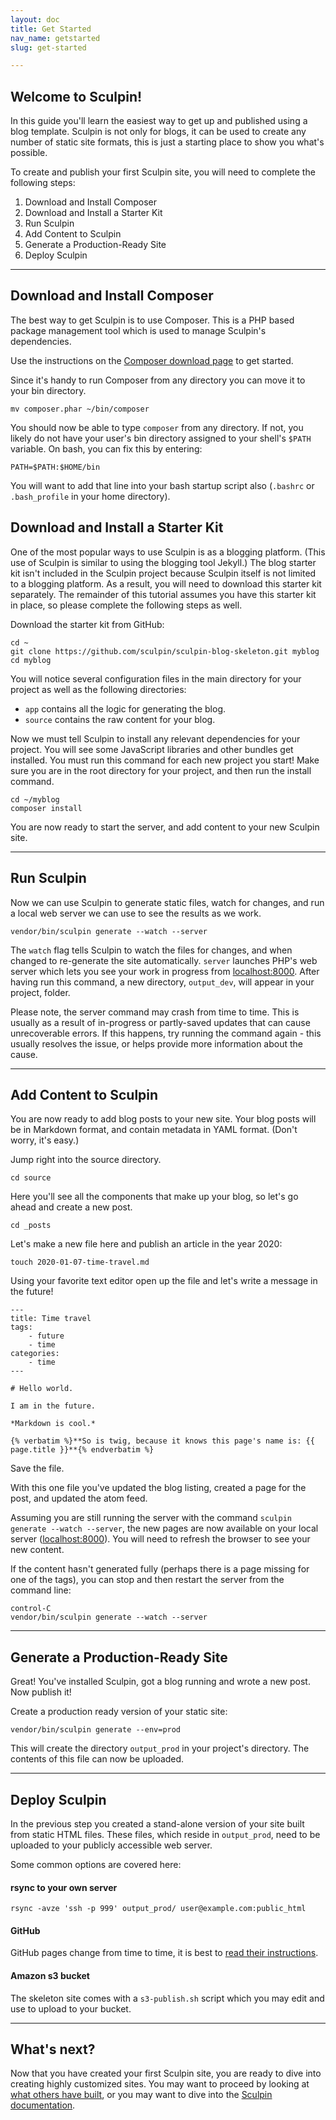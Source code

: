 ```yaml
---
layout: doc
title: Get Started
nav_name: getstarted
slug: get-started

---
```


## Welcome to Sculpin!

In this guide you'll learn the easiest way to get up and published using a blog template. Sculpin is not only for blogs, it can be used to create any number of static site formats, this is just a starting place to show you what's possible.

To create and publish your first Sculpin site, you will need to complete the following steps:

1. Download and Install Composer
1. Download and Install a Starter Kit
1. Run Sculpin
1. Add Content to Sculpin
1. Generate a Production-Ready Site
1. Deploy Sculpin

---

## Download and Install Composer

The best way to get Sculpin is to use Composer. This is a PHP based package management tool which is used to manage Sculpin's dependencies.

Use the instructions on the [Composer download page](https://getcomposer.org/download/) to get started.

Since it's handy to run Composer from any directory you can move it to your bin directory.

    mv composer.phar ~/bin/composer

You should now be able to type `composer` from any directory. If not, you likely do not have your user's bin directory assigned to your shell's `$PATH` variable. On bash, you can fix this by entering:

    PATH=$PATH:$HOME/bin

You will want to add that line into your bash startup script also (`.bashrc` or `.bash_profile` in your home directory).

## Download and Install a Starter Kit

One of the most popular ways to use Sculpin is as a blogging platform. (This use of Sculpin is similar to using the blogging tool Jekyll.) The blog starter kit isn't included in the Sculpin project because Sculpin itself is not limited to a blogging platform. As a result, you will need to download this starter kit separately. The remainder of this tutorial assumes you have this starter kit in place, so please complete the following steps as well.

Download the starter kit from GitHub:

    cd ~
    git clone https://github.com/sculpin/sculpin-blog-skeleton.git myblog
    cd myblog

You will notice several configuration files in the main directory for your project as well as the following directories:

- `app` contains all the logic for generating the blog.
- `source` contains the raw content for your blog.

Now we must tell Sculpin to install any relevant dependencies for your project. You will see some JavaScript libraries and other bundles get installed. You must run this command for each new project you start! Make sure you are in the root directory for your project, and then run the install command.

    cd ~/myblog
    composer install

You are now ready to start the server, and add content to your new Sculpin site.

---

## Run Sculpin

Now we can use Sculpin to generate static files, watch for changes, and run a local web server we can use to see the results as we work.

    vendor/bin/sculpin generate --watch --server

The `watch` flag tells Sculpin to watch the files for changes, and when changed to re-generate the site automatically. `server` launches PHP's web server which lets you see your work in progress from [localhost:8000](http://localhost:8000). After having run this command, a new directory, `output_dev`, will appear in your project, folder.

Please note, the server command may crash from time to time. This is usually as a result of in-progress or partly-saved updates that can cause unrecoverable errors. If this happens, try running the command again - this usually resolves the issue, or helps provide more information about the cause.

---

## Add Content to Sculpin

You are now ready to add blog posts to your new site. Your blog posts will be in Markdown format, and contain metadata in YAML format. (Don't worry, it's easy.)

Jump right into the source directory.

    cd source

Here you'll see all the components that make up your blog, so let's go ahead and create a new post.

    cd _posts

Let's make a new file here and publish an article in the year 2020:

    touch 2020-01-07-time-travel.md

Using your favorite text editor open up the file and let's write a message in the future!

    ---
    title: Time travel
    tags:
        - future
        - time
    categories:
        - time
    ---

    # Hello world.

    I am in the future.

    *Markdown is cool.*

    {% verbatim %}**So is twig, because it knows this page's name is: {{ page.title }}**{% endverbatim %}

Save the file.

With this one file you've updated the blog listing, created a page for the post, and updated the atom feed.

Assuming you are still running the server with the command `sculpin generate --watch --server`, the new pages are now available on your local server ([localhost:8000](http://localhost:8000)). You will need to refresh the browser to see your new content.

If the content hasn't generated fully (perhaps there is a page missing for one of the tags), you can stop and then restart the server from the command line:

    control-C
    vendor/bin/sculpin generate --watch --server

---

## Generate a Production-Ready Site

Great! You've installed Sculpin, got a blog running and wrote a new post. Now publish it!

Create a production ready version of your static site:

    vendor/bin/sculpin generate --env=prod

This will create the directory `output_prod` in your project's directory. The contents of this file can now be uploaded.

---

## Deploy Sculpin

In the previous step you created a stand-alone version of your site built from static HTML files. These files, which reside in `output_prod`, need to be uploaded to your publicly accessible web server.

Some common options are covered here:

#### rsync to your own server

    rsync -avze 'ssh -p 999' output_prod/ user@example.com:public_html

#### GitHub

GitHub pages change from time to time, it is best to [read their instructions][1].

#### Amazon s3 bucket

The skeleton site comes with a `s3-publish.sh` script which you may edit and use to upload to your bucket.

---

## What's next?

Now that you have created your first Sculpin site, you are ready to dive into creating highly customized sites. You may want to proceed by looking at [what others have built](../community), or you may want to dive into the [Sculpin documentation](../documentation).

[1]: http://pages.github.com/
